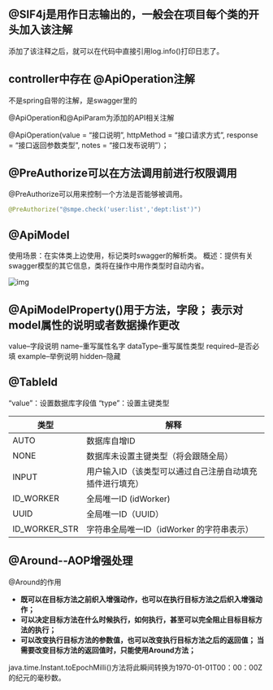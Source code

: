 ## @SIF4j是用作日志输出的，一般会在项目每个类的开头加入该注解

添加了该注释之后，就可以在代码中直接引用log.info()打印日志了。



## controller中存在 @ApiOperation注解

不是spring自带的注解，是swagger里的

@ApiOperation和@ApiParam为添加的API相关注解

@ApiOperation(value = “接口说明”, httpMethod = “接口请求方式”, response = “接口返回参数类型”, notes = “接口发布说明”）；



## @PreAuthorize可以在方法调用前进行权限调用

@PreAuthorize可以用来控制一个方法是否能够被调用。

```java
@PreAuthorize("@smpe.check('user:list','dept:list')")
```



## @ApiModel

使用场景：在实体类上边使用，标记类时swagger的解析类。
概述：提供有关swagger模型的其它信息，类将在操作中用作类型时自动内省。

![img](https://img2020.cnblogs.com/blog/397648/202005/397648-20200518152915502-1667156516.png)

## @ApiModelProperty()用于方法，字段； 表示对model属性的说明或者数据操作更改 

value–字段说明 
name–重写属性名字 
dataType–重写属性类型 
required–是否必填 
example–举例说明 
hidden–隐藏



## @TableId

“value”：设置数据库字段值
“type”：设置主键类型

| 类型          | 解释                                                     |
| ------------- | -------------------------------------------------------- |
| AUTO          | 数据库自增ID                                             |
| NONE          | 数据库未设置主键类型（将会跟随全局）                     |
| INPUT         | 用户输入ID（该类型可以通过自己注册自动填充插件进行填充） |
| ID_WORKER     | 全局唯一ID (idWorker)                                    |
| UUID          | 全局唯一ID（UUID）                                       |
| ID_WORKER_STR | 字符串全局唯一ID（idWorker 的字符串表示）                |



## @Around--AOP增强处理

@Around的作用

- **既可以在目标方法之前织入增强动作，也可以在执行目标方法之后织入增强动作；**
- **可以决定目标方法在什么时候执行，如何执行，甚至可以完全阻止目标目标方法的执行；**
- **可以改变执行目标方法的参数值，也可以改变执行目标方法之后的返回值； 当需要改变目标方法的返回值时，只能使用Around方法；**



java.time.Instant.toEpochMilli()方法将此瞬间转换为1970-01-01T00：00：00Z的纪元的毫秒数。
